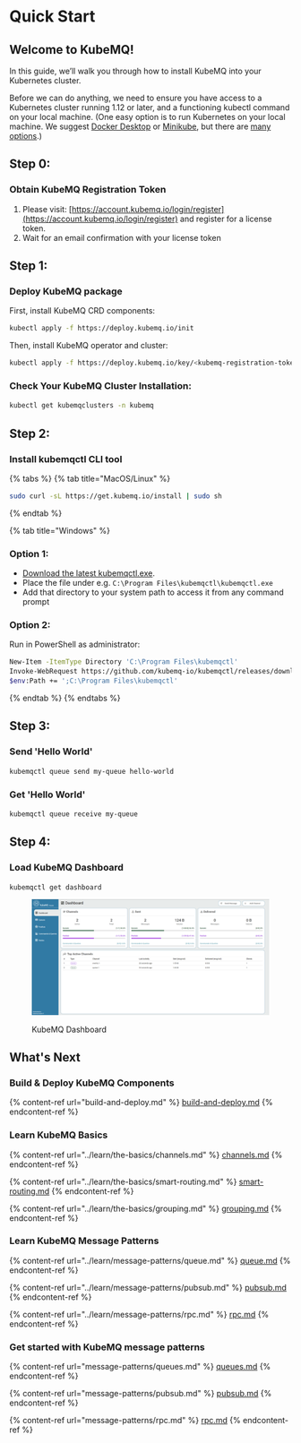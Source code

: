 # Quick Start

## **Welcome to KubeMQ!**

In this guide, we’ll walk you through how to install KubeMQ into your Kubernetes cluster.

Before we can do anything, we need to ensure you have access to a Kubernetes cluster running 1.12 or later, and a functioning kubectl command on your local machine. (One easy option is to run Kubernetes on your local machine. We suggest [Docker Desktop](https://www.docker.com/products/docker-desktop) or [Minikube](https://kubernetes.io/docs/tasks/tools/install-minikube/), but there are [many options](https://kubernetes.io/docs/setup/).)

## Step 0:

### Obtain KubeMQ Registration Token

1. Please visit: [https://account.kubemq.io/login/register](https://account.kubemq.io/login/register) and register for a license token.
2. Wait for an email confirmation with your license token

## Step 1:

### Deploy KubeMQ package

First, install KubeMQ CRD components:

```bash
kubectl apply -f https://deploy.kubemq.io/init
```

Then, install KubeMQ operator and cluster:

```bash
kubectl apply -f https://deploy.kubemq.io/key/<kubemq-registration-token>
```

### Check Your KubeMQ Cluster Installation:

```bash
kubectl get kubemqclusters -n kubemq
```

## Step 2:

### Install kubemqctl CLI tool

{% tabs %}
{% tab title="MacOS/Linux" %}
```bash
sudo curl -sL https://get.kubemq.io/install | sudo sh
```
{% endtab %}

{% tab title="Windows" %}
### Option 1:

* [Download the latest kubemqctl.exe](https://github.com/kubemq-io/kubemqctl/releases/download/latest/kubemqctl.exe).
* Place the file under e.g. `C:\Program Files\kubemqctl\kubemqctl.exe`
* Add that directory to your system path to access it from any command prompt

### Option 2:

Run in PowerShell as administrator:

```bash
New-Item -ItemType Directory 'C:\Program Files\kubemqctl'
Invoke-WebRequest https://github.com/kubemq-io/kubemqctl/releases/download/latest/kubemqctl.exe -OutFile 'C:\Program Files\kubemqctl\kubemqctl.exe'
$env:Path += ';C:\Program Files\kubemqctl'
```
{% endtab %}
{% endtabs %}

## Step 3:

### Send 'Hello World'

```bash
kubemqctl queue send my-queue hello-world
```

### Get 'Hello World'

```bash
kubemqctl queue receive my-queue
```

## Step 4:

### Load KubeMQ Dashboard

```
kubemqctl get dashboard
```

<figure><img src="../.gitbook/assets/Snag_1237dbef.png" alt=""><figcaption><p>KubeMQ Dashboard</p></figcaption></figure>

## What's Next

### Build & Deploy KubeMQ Components

{% content-ref url="build-and-deploy.md" %}
[build-and-deploy.md](build-and-deploy.md)
{% endcontent-ref %}



### Learn KubeMQ Basics

{% content-ref url="../learn/the-basics/channels.md" %}
[channels.md](../learn/the-basics/channels.md)
{% endcontent-ref %}

{% content-ref url="../learn/the-basics/smart-routing.md" %}
[smart-routing.md](../learn/the-basics/smart-routing.md)
{% endcontent-ref %}

{% content-ref url="../learn/the-basics/grouping.md" %}
[grouping.md](../learn/the-basics/grouping.md)
{% endcontent-ref %}

### Learn KubeMQ Message Patterns

{% content-ref url="../learn/message-patterns/queue.md" %}
[queue.md](../learn/message-patterns/queue.md)
{% endcontent-ref %}

{% content-ref url="../learn/message-patterns/pubsub.md" %}
[pubsub.md](../learn/message-patterns/pubsub.md)
{% endcontent-ref %}

{% content-ref url="../learn/message-patterns/rpc.md" %}
[rpc.md](../learn/message-patterns/rpc.md)
{% endcontent-ref %}

### Get started with KubeMQ message patterns

{% content-ref url="message-patterns/queues.md" %}
[queues.md](message-patterns/queues.md)
{% endcontent-ref %}

{% content-ref url="message-patterns/pubsub.md" %}
[pubsub.md](message-patterns/pubsub.md)
{% endcontent-ref %}

{% content-ref url="message-patterns/rpc.md" %}
[rpc.md](message-patterns/rpc.md)
{% endcontent-ref %}

